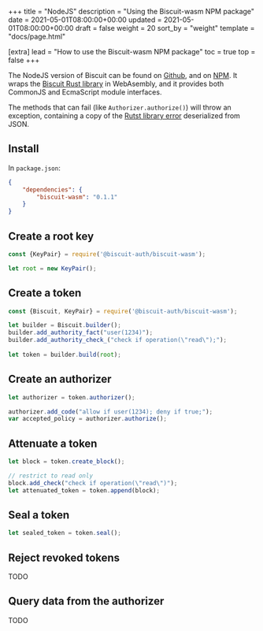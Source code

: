 +++
title = "NodeJS"
description = "Using the Biscuit-wasm NPM package"
date = 2021-05-01T08:00:00+00:00
updated = 2021-05-01T08:00:00+00:00
draft = false
weight = 20
sort_by = "weight"
template = "docs/page.html"

[extra]
lead = "How to use the Biscuit-wasm NPM package"
toc = true
top = false
+++

The NodeJS version of Biscuit can be found on [Github](https://github.com/biscuit-auth/biscuit-wasm),
and on [NPM](https://www.npmjs.com/package/@biscuit-auth/biscuit-wasm). It wraps the
[Biscuit Rust library]([Github](https://github.com/biscuit-auth/biscuit-rust)) in WebAsembly, and it
provides both CommonJS and EcmaScript module interfaces.

The methods that can fail (like `Authorizer.authorize()`) will throw an exception, containing a
copy of the [Rutst library error](https://docs.rs/biscuit-auth/latest/biscuit_auth/error/enum.Token.html)
deserialized from JSON.

## Install

In `package.json`:

```json
{
    "dependencies": {
        "biscuit-wasm": "0.1.1"
    }
}
```

## Create a root key

```javascript
const {KeyPair} = require('@biscuit-auth/biscuit-wasm');

let root = new KeyPair();
```

## Create a token

```javascript
const {Biscuit, KeyPair} = require('@biscuit-auth/biscuit-wasm');

let builder = Biscuit.builder();
builder.add_authority_fact("user(1234)");
builder.add_authority_check_("check if operation(\"read\");");
    
let token = builder.build(root);
```

## Create an authorizer

```javascript
let authorizer = token.authorizer();

authorizer.add_code("allow if user(1234); deny if true;");
var accepted_policy = authorizer.authorize();
```

## Attenuate a token

```javascript
let block = token.create_block();

// restrict to read only
block.add_check("check if operation(\"read\")");
let attenuated_token = token.append(block);
```

## Seal a token

```javascript
let sealed_token = token.seal();
```

## Reject revoked tokens

TODO

## Query data from the authorizer

TODO